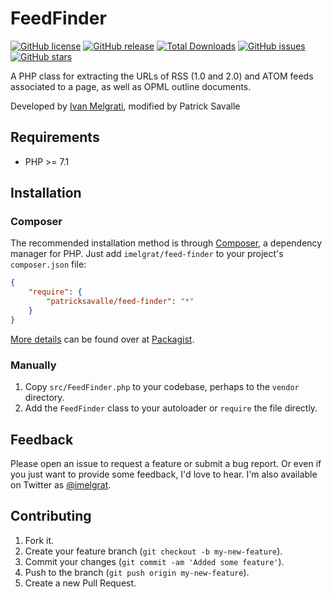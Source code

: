 FeedFinder
==================

[![GitHub license](https://img.shields.io/github/license/imelgrat/feed-finder.svg?style=flat-square)](https://github.com/imelgrat/feed-finder/blob/master/LICENSE)
[![GitHub release](https://img.shields.io/github/release/imelgrat/feed-finder.svg?style=flat-square)](https://github.com/imelgrat/feed-finder/releases)
[![Total Downloads](https://poser.pugx.org/imelgrat/feed-finder/downloads?format=flat-square)](https://packagist.org/packages/imelgrat/feed-finder)
[![GitHub issues](https://img.shields.io/github/issues/imelgrat/feed-finder.svg?style=flat-square)](https://github.com/imelgrat/feed-finder/issues)
[![GitHub stars](https://img.shields.io/github/stars/imelgrat/feed-finder.svg?style=flat-square)](https://github.com/imelgrat/feed-finder/stargazers)

A PHP class for extracting the URLs of RSS (1.0 and 2.0) and ATOM feeds associated to a page, as well as OPML outline documents. 

Developed by [Ivan Melgrati](https://imelgrat.me), modified by Patrick Savalle 

Requirements
------------

*   PHP >= 7.1

Installation
------------

### Composer

The recommended installation method is through
[Composer](http://getcomposer.org/), a dependency manager for PHP. Just add
`imelgrat/feed-finder` to your project's `composer.json` file:

```json
{
    "require": {
        "patricksavalle/feed-finder": "*"
    }
}
```

[More details](http://packagist.org/packages/imelgrat/feed-finder) can
be found over at [Packagist](http://packagist.org).

### Manually

1.  Copy `src/FeedFinder.php` to your codebase, perhaps to the `vendor`
    directory.
2.  Add the `FeedFinder` class to your autoloader or `require` the file directly.

Feedback
--------

Please open an issue to request a feature or submit a bug report. Or even if
you just want to provide some feedback, I'd love to hear. I'm also available on
Twitter as [@imelgrat](https://twitter.com/imelgrat).

Contributing
------------

1.  Fork it.
2.  Create your feature branch (`git checkout -b my-new-feature`).
3.  Commit your changes (`git commit -am 'Added some feature'`).
4.  Push to the branch (`git push origin my-new-feature`).
5.  Create a new Pull Request.
